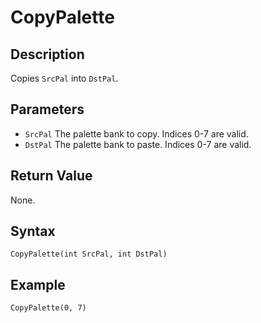 # CopyPalette

## Description
Copies `SrcPal` into `DstPal`.

## Parameters
- `SrcPal`
The palette bank to copy. Indices 0-7 are valid.
- `DstPal`
The palette bank to paste. Indices 0-7 are valid.

## Return Value
None.

## Syntax
```
CopyPalette(int SrcPal, int DstPal)
```

## Example
```
CopyPalette(0, 7)
```